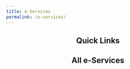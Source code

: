 ```yaml
---
title: e-Services
permalink: /e-services/
---
```


<center><h2>Quick Links</h2></center>

<center><h2>All e-Services</h2></center>